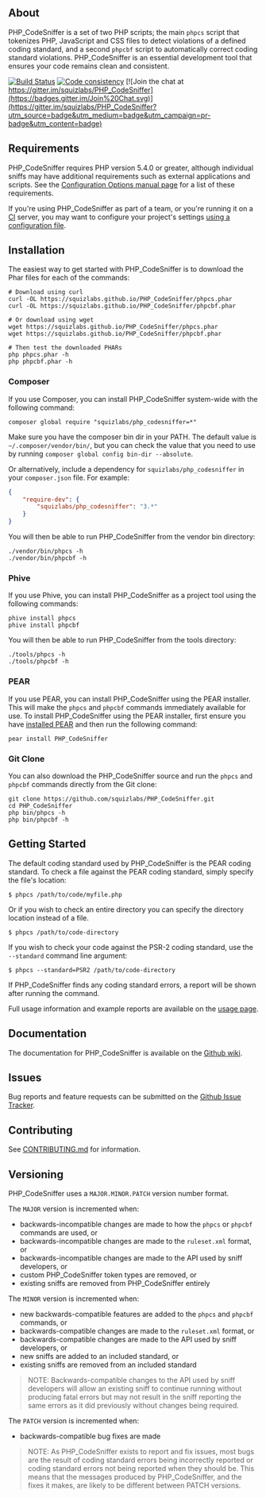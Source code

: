 ## About

PHP_CodeSniffer is a set of two PHP scripts; the main `phpcs` script that tokenizes PHP, JavaScript and CSS files to
detect violations of a defined coding standard, and a second `phpcbf` script to automatically correct coding standard
violations. PHP_CodeSniffer is an essential development tool that ensures your code remains clean and consistent.

[![Build Status](https://travis-ci.org/squizlabs/PHP_CodeSniffer.svg?branch=phpcs-fixer)](https://travis-ci.org/squizlabs/PHP_CodeSniffer) [![Code consistency](http://squizlabs.github.io/PHP_CodeSniffer/analysis/squizlabs/PHP_CodeSniffer/grade.svg)](http://squizlabs.github.io/PHP_CodeSniffer/analysis/squizlabs/PHP_CodeSniffer) [![Join the chat at https://gitter.im/squizlabs/PHP_CodeSniffer](https://badges.gitter.im/Join%20Chat.svg)](https://gitter.im/squizlabs/PHP_CodeSniffer?utm_source=badge&utm_medium=badge&utm_campaign=pr-badge&utm_content=badge)

## Requirements

PHP_CodeSniffer requires PHP version 5.4.0 or greater, although individual sniffs may have additional requirements such
as external applications and scripts. See
the [Configuration Options manual page](https://github.com/squizlabs/PHP_CodeSniffer/wiki/Configuration-Options) for a
list of these requirements.

If you're using PHP_CodeSniffer as part of a team, or you're running it on
a [CI](https://en.wikipedia.org/wiki/Continuous_integration) server, you may want to configure your project's
settings [using a configuration file](https://github.com/squizlabs/PHP_CodeSniffer/wiki/Advanced-Usage#using-a-default-configuration-file).

## Installation

The easiest way to get started with PHP_CodeSniffer is to download the Phar files for each of the commands:

```
# Download using curl
curl -OL https://squizlabs.github.io/PHP_CodeSniffer/phpcs.phar
curl -OL https://squizlabs.github.io/PHP_CodeSniffer/phpcbf.phar

# Or download using wget
wget https://squizlabs.github.io/PHP_CodeSniffer/phpcs.phar
wget https://squizlabs.github.io/PHP_CodeSniffer/phpcbf.phar

# Then test the downloaded PHARs
php phpcs.phar -h
php phpcbf.phar -h
```

### Composer

If you use Composer, you can install PHP_CodeSniffer system-wide with the following command:

    composer global require "squizlabs/php_codesniffer=*"

Make sure you have the composer bin dir in your PATH. The default value is `~/.composer/vendor/bin/`, but you can check
the value that you need to use by running `composer global config bin-dir --absolute`.

Or alternatively, include a dependency for `squizlabs/php_codesniffer` in your `composer.json` file. For example:

```json
{
    "require-dev": {
        "squizlabs/php_codesniffer": "3.*"
    }
}
```

You will then be able to run PHP_CodeSniffer from the vendor bin directory:

    ./vendor/bin/phpcs -h
    ./vendor/bin/phpcbf -h

### Phive

If you use Phive, you can install PHP_CodeSniffer as a project tool using the following commands:

    phive install phpcs
    phive install phpcbf

You will then be able to run PHP_CodeSniffer from the tools directory:

    ./tools/phpcs -h
    ./tools/phpcbf -h

### PEAR

If you use PEAR, you can install PHP_CodeSniffer using the PEAR installer. This will make the `phpcs` and `phpcbf`
commands immediately available for use. To install PHP_CodeSniffer using the PEAR installer, first ensure you
have [installed PEAR](http://pear.php.net/manual/en/installation.getting.php) and then run the following command:

    pear install PHP_CodeSniffer

### Git Clone

You can also download the PHP_CodeSniffer source and run the `phpcs` and `phpcbf` commands directly from the Git clone:

    git clone https://github.com/squizlabs/PHP_CodeSniffer.git
    cd PHP_CodeSniffer
    php bin/phpcs -h
    php bin/phpcbf -h

## Getting Started

The default coding standard used by PHP_CodeSniffer is the PEAR coding standard. To check a file against the PEAR coding
standard, simply specify the file's location:

    $ phpcs /path/to/code/myfile.php

Or if you wish to check an entire directory you can specify the directory location instead of a file.

    $ phpcs /path/to/code-directory

If you wish to check your code against the PSR-2 coding standard, use the `--standard` command line argument:

    $ phpcs --standard=PSR2 /path/to/code-directory

If PHP_CodeSniffer finds any coding standard errors, a report will be shown after running the command.

Full usage information and example reports are available on
the [usage page](https://github.com/squizlabs/PHP_CodeSniffer/wiki/Usage).

## Documentation

The documentation for PHP_CodeSniffer is available on
the [Github wiki](https://github.com/squizlabs/PHP_CodeSniffer/wiki).

## Issues

Bug reports and feature requests can be submitted on
the [Github Issue Tracker](https://github.com/squizlabs/PHP_CodeSniffer/issues).

## Contributing

See [CONTRIBUTING.md](CONTRIBUTING.md) for information.

## Versioning

PHP_CodeSniffer uses a `MAJOR.MINOR.PATCH` version number format.

The `MAJOR` version is incremented when:

- backwards-incompatible changes are made to how the `phpcs` or `phpcbf` commands are used, or
- backwards-incompatible changes are made to the `ruleset.xml` format, or
- backwards-incompatible changes are made to the API used by sniff developers, or
- custom PHP_CodeSniffer token types are removed, or
- existing sniffs are removed from PHP_CodeSniffer entirely

The `MINOR` version is incremented when:

- new backwards-compatible features are added to the `phpcs` and `phpcbf` commands, or
- backwards-compatible changes are made to the `ruleset.xml` format, or
- backwards-compatible changes are made to the API used by sniff developers, or
- new sniffs are added to an included standard, or
- existing sniffs are removed from an included standard

> NOTE: Backwards-compatible changes to the API used by sniff developers will allow an existing sniff to continue
> running without producing fatal errors but may not result in the sniff reporting the same errors as it did previously
> without changes being required.

The `PATCH` version is incremented when:

- backwards-compatible bug fixes are made

> NOTE: As PHP_CodeSniffer exists to report and fix issues, most bugs are the result of coding standard errors being
> incorrectly reported or coding standard errors not being reported when they should be. This means that the messages
> produced by PHP_CodeSniffer, and the fixes it makes, are likely to be different between PATCH versions.
